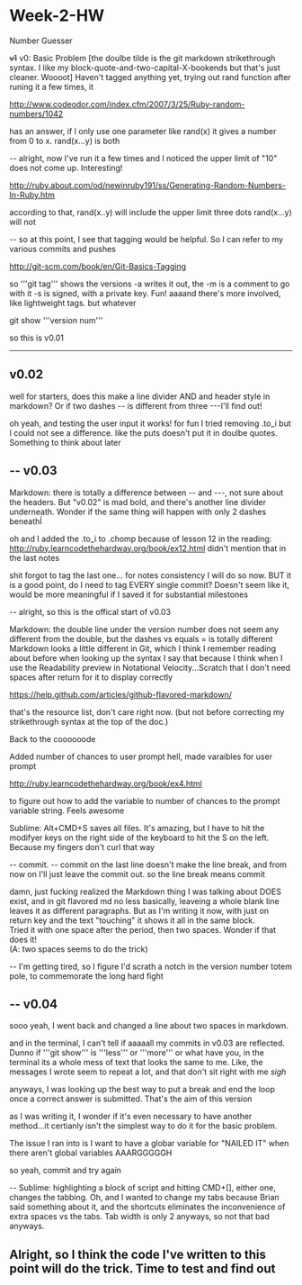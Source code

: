 Week-2-HW
=========

Number Guesser

~~v1~~ v0: Basic Problem
[the doulbe tilde is the git markdown strikethrough syntax. I like my block-quote-and-two-capital-X-bookends but that's just cleaner. Woooot]
Haven't tagged anything yet, trying out rand function
after runing it a few times, it 

http://www.codeodor.com/index.cfm/2007/3/25/Ruby-random-numbers/1042

has an answer, if I only use one parameter like rand(x) it gives a number from 0 to x. 
rand(x...y) is both

--
alright, now I've run it a few times and I noticed  the upper limit of "10" does not come up. Interesting!

http://ruby.about.com/od/newinruby191/ss/Generating-Random-Numbers-In-Ruby.htm

according to that, rand(x..y) will include the upper limit
three dots rand(x...y) will not

--
so at this point, I see that tagging would be helpful. So I can refer to my various commits and pushes

http://git-scm.com/book/en/Git-Basics-Tagging

so '''git tag''' shows the versions
-a writes it out, the -m is a comment to go with it
-s is signed, with a private key. Fun!
aaaand there's more involved, like lightweight tags. but whatever

git show '''version num'''

so this is v0.01

---
v0.02
---
well for starters, does this make a line divider AND and header style in markdown? Or if two dashes -- is different from three ---I'll find out!

oh yeah, and testing the user input
it works! for fun I tried removing .to_i but I could not see a difference. like the puts doesn't put it in doulbe quotes. Something to think about later

--
v0.03
--
Markdown: there is totally a difference between -- and ---, not sure about the headers. But "v0.02" is mad bold, and there's another line divider underneath. Wonder if the same thing will happen with only 2 dashes beneathÍ

oh and I added the .to_i to .chomp because of lesson 12 in the reading:
http://ruby.learncodethehardway.org/book/ex12.html
didn't mention that in the last notes

shit forgot to tag the last one... for notes consistency I will do so now. 
BUT it is a good point, do I need to tag EVERY single commit?
Doesn't seem like it, would be more meaningful if I saved it for substantial milestones

--
alright, so this is the offical start of v0.03

Markdown: the double line under the version number does not seem any different from the double, but the dashes vs equals = is totally different
Markdown looks a little different in Git, which I think I remember reading about before when looking up the syntax
I say that because I think when I use the Readability preview in Notational Velocity...Scratch that I don't need spaces after return for it to display correctly

https://help.github.com/articles/github-flavored-markdown/

that's the resource list, don't care right now.
(but not before correcting my strikethrough syntax at the top of the doc.)

Back to the coooooode

Added number of chances to user prompt
hell, made varaibles for user prompt

http://ruby.learncodethehardway.org/book/ex4.html

to figure out how to add the variable to number of chances to the prompt variable string. Feels awesome

Sublime: Alt+CMD+S saves all files. It's amazing, but I have to hit the modifyer keys on the right side of the keyboard to hit the S on the left. Because my fingers don't curl that way

-- 
commit. -- commit on the last line doesn't make the line break, and from now on I'll just leave the commit out. so the line break means commit

damn, just fucking realized the Markdown thing I was talking about DOES exist, and in git flavored md no less
basically, leaveing a whole blank line leaves it as different paragraphs. 
But as I'm writing it now, with just on return key and the text "touching" it shows it all in the same block.  
Tried it with one space after the period, then two spaces. Wonder if that does it!  
(A: two spaces seems to do the trick)

--
I'm getting tired, so I figure I'd scrath a notch in the version number totem pole, to commemorate the long hard fight

--
v0.04
--
sooo yeah, I went back and changed a line about two spaces in markdown.

and in the terminal, I can't tell if aaaaall my commits in v0.03 are reflected. Dunno if '''git show''' is '''less''' or '''more''' or what have you, in the terminal its a whole mess of text that looks the same to me. Like, the messages I wrote seem to repeat a lot, and that don't sit right with me *sigh*

anyways, I was looking up the best way to put a break and end the loop once a correct answer is submitted. That's the aim of this version

as I was writing it, I wonder if it's even necessary to have another method...it certianly isn't the simplest way to do it for the basic problem.

The issue I ran into is I want to have a globar variable for "NAILED IT" when there aren't global variables AAARGGGGGH

so yeah, commit and try again

--
Sublime: highlighting a block of script and hitting CMD+[], either one, changes the tabbing.
Oh, and I wanted to change my tabs because Brian said something about it, and the shortcuts eliminates the inconvenience of extra spaces vs the tabs. Tab width is only 2 anyways, so not that bad anyways.

Alright, so I think the code I've written to this point will do the trick. Time to test and find out
--


